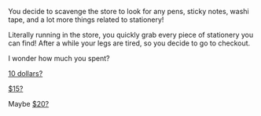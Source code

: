You decide to scavenge the store to look for any pens, sticky notes, washi tape, and a lot more things related to stationery!

Literally running in the store, you quickly grab every piece of stationery you can find!
After a while your legs are tired, so you decide to go to checkout.

I wonder how much you spent?

[10 dollars?](./wrong-money.md)

[$15?](./right-money.md)

Maybe [$20?](./wrong-money.md)
